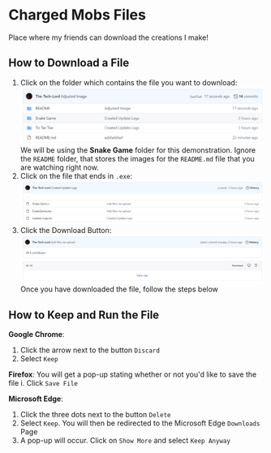 # Charged Mobs Files
Place where my friends can download the creations I make!

## How to Download a File

1. Click on the folder which contains the file you want to download:
![Snake Game Folder](./README/Snake-Game-Folder.png/)
We will be using the **Snake Game** folder for this demonstration. Ignore the `README` folder, that stores the images for the `README.md` file that you are watching right now.
1. Click on the file that ends in `.exe`:
![Snake Game Files](./README/Snake-Game-Files.png/)
1. Click the Download Button:
![How To Download a File](./README/How-To-Download-File.png/)
Once you have downloaded the file, follow the steps below

## How to Keep and Run the File

**Google Chrome**:
1. Click the arrow next to the button `Discard`
1. Select `Keep`

**Firefox**:
You will get a pop-up stating whether or not you'd like to save the file
i. Click `Save File`

**Microsoft Edge**:
1. Click the three dots next to the button `Delete`
1. Select `Keep`. You will then be redirected to the Microsoft Edge `Downloads` Page
1. A pop-up will occur. Click on `Show More` and select `Keep Anyway`